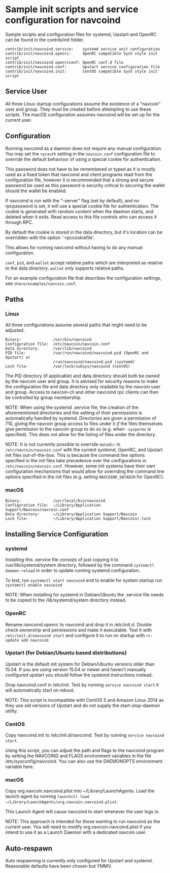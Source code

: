 Sample init scripts and service configuration for navcoind
==========================================================

Sample scripts and configuration files for systemd, Upstart and OpenRC
can be found in the contrib/init folder.

    contrib/init/navcoind.service:    systemd service unit configuration
    contrib/init/navcoind.openrc:     OpenRC compatible SysV style init script
    contrib/init/navcoind.openrcconf: OpenRC conf.d file
    contrib/init/navcoind.conf:       Upstart service configuration file
    contrib/init/navcoind.init:       CentOS compatible SysV style init script

Service User
---------------------------------

All three Linux startup configurations assume the existence of a "navcoin" user
and group.  They must be created before attempting to use these scripts.
The macOS configuration assumes navcoind will be set up for the current user.

Configuration
---------------------------------

Running navcoind as a daemon does not require any manual configuration. You may
set the `rpcauth` setting in the `navcoin.conf` configuration file to override
the default behaviour of using a special cookie for authentication.

This password does not have to be remembered or typed as it is mostly used
as a fixed token that navcoind and client programs read from the configuration
file, however it is recommended that a strong and secure password be used
as this password is security critical to securing the wallet should the
wallet be enabled.

If navcoind is run with the "-server" flag (set by default), and no rpcpassword is set,
it will use a special cookie file for authentication. The cookie is generated with random
content when the daemon starts, and deleted when it exits. Read access to this file
controls who can access it through RPC.

By default the cookie is stored in the data directory, but it's location can be overridden
with the option '-rpccookiefile'.

This allows for running navcoind without having to do any manual configuration.

`conf`, `pid`, and `wallet` accept relative paths which are interpreted as
relative to the data directory. `wallet` *only* supports relative paths.

For an example configuration file that describes the configuration settings,
see `share/examples/navcoin.conf`.

Paths
---------------------------------

### Linux

All three configurations assume several paths that might need to be adjusted.

    Binary:              /usr/bin/navcoind
    Configuration file:  /etc/navcoin/navcoin.conf
    Data directory:      /var/lib/navcoind
    PID file:            /var/run/navcoind/navcoind.pid (OpenRC and Upstart) or
                         /run/navcoind/navcoind.pid (systemd)
    Lock file:           /var/lock/subsys/navcoind (CentOS)

The PID directory (if applicable) and data directory should both be owned by the
navcoin user and group. It is advised for security reasons to make the
configuration file and data directory only readable by the navcoin user and
group. Access to navcoin-cli and other navcoind rpc clients can then be
controlled by group membership.

NOTE: When using the systemd .service file, the creation of the aforementioned
directories and the setting of their permissions is automatically handled by
systemd. Directories are given a permission of 710, giving the navcoin group
access to files under it _if_ the files themselves give permission to the
navcoin group to do so (e.g. when `-sysperms` is specified). This does not allow
for the listing of files under the directory.

NOTE: It is not currently possible to override `datadir` in
`/etc/navcoin/navcoin.conf` with the current systemd, OpenRC, and Upstart init
files out-of-the-box. This is because the command line options specified in the
init files take precedence over the configurations in
`/etc/navcoin/navcoin.conf`. However, some init systems have their own
configuration mechanisms that would allow for overriding the command line
options specified in the init files (e.g. setting `NAVCOIND_DATADIR` for
OpenRC).

### macOS

    Binary:              /usr/local/bin/navcoind
    Configuration file:  ~/Library/Application Support/Navcoin/navcoin.conf
    Data directory:      ~/Library/Application Support/Navcoin
    Lock file:           ~/Library/Application Support/Navcoin/.lock

Installing Service Configuration
-----------------------------------

### systemd

Installing this .service file consists of just copying it to
/usr/lib/systemd/system directory, followed by the command
`systemctl daemon-reload` in order to update running systemd configuration.

To test, run `systemctl start navcoind` and to enable for system startup run
`systemctl enable navcoind`

NOTE: When installing for systemd in Debian/Ubuntu the .service file needs to be copied to the /lib/systemd/system directory instead.

### OpenRC

Rename navcoind.openrc to navcoind and drop it in /etc/init.d.  Double
check ownership and permissions and make it executable.  Test it with
`/etc/init.d/navcoind start` and configure it to run on startup with
`rc-update add navcoind`

### Upstart (for Debian/Ubuntu based distributions)

Upstart is the default init system for Debian/Ubuntu versions older than 15.04. If you are using version 15.04 or newer and haven't manually configured upstart you should follow the systemd instructions instead.

Drop navcoind.conf in /etc/init.  Test by running `service navcoind start`
it will automatically start on reboot.

NOTE: This script is incompatible with CentOS 5 and Amazon Linux 2014 as they
use old versions of Upstart and do not supply the start-stop-daemon utility.

### CentOS

Copy navcoind.init to /etc/init.d/navcoind. Test by running `service navcoind start`.

Using this script, you can adjust the path and flags to the navcoind program by
setting the NAVCOIND and FLAGS environment variables in the file
/etc/sysconfig/navcoind. You can also use the DAEMONOPTS environment variable here.

### macOS

Copy org.navcoin.navcoind.plist into ~/Library/LaunchAgents. Load the launch agent by
running `launchctl load ~/Library/LaunchAgents/org.navcoin.navcoind.plist`.

This Launch Agent will cause navcoind to start whenever the user logs in.

NOTE: This approach is intended for those wanting to run navcoind as the current user.
You will need to modify org.navcoin.navcoind.plist if you intend to use it as a
Launch Daemon with a dedicated navcoin user.

Auto-respawn
-----------------------------------

Auto respawning is currently only configured for Upstart and systemd.
Reasonable defaults have been chosen but YMMV.
